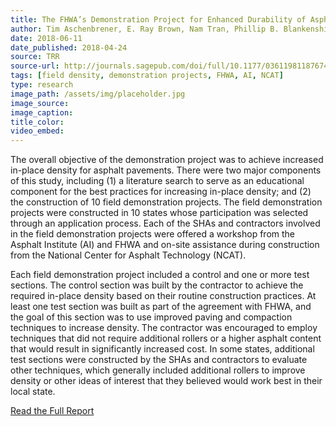 ```yaml
---
title: The FHWA’s Demonstration Project for Enhanced Durability of Asphalt Pavements through Increased In-Place Pavement Density
author: Tim Aschenbrener, E. Ray Brown, Nam Tran, Phillip B. Blankenship
date: 2018-06-11
date_published: 2018-04-24
source: TRR
source-url: http://journals.sagepub.com/doi/full/10.1177/0361198118767419
tags: [field density, demonstration projects, FHWA, AI, NCAT]
type: research
image_path: /assets/img/placeholder.jpg
image_source:
image_caption:
title_color:
video_embed:
---
```

The overall objective of the demonstration project was to achieve increased in-place density for asphalt pavements. There were two major components of this study, including (1) a literature search to serve as an educational component for the best practices for increasing in-place density; and (2) the construction of 10 field demonstration projects. The field demonstration projects were constructed in 10 states whose participation was selected through an application process. Each of the SHAs and contractors involved in the field demonstration projects were offered a workshop from the Asphalt Institute (AI) and FHWA and on-site assistance during construction from the National Center for Asphalt Technology (NCAT).
<!--more-->

Each field demonstration project included a control and one or more test sections. The control section was built by the contractor to achieve the required in-place density based on their routine construction practices. At least one test section was built as part of the agreement with FHWA, and the goal of this section was to use improved paving and compaction techniques to increase density. The contractor was encouraged to employ techniques that did not require additional rollers or a higher asphalt content that would result in significantly increased cost. In some states, additional test sections were constructed by the SHAs and contractors to evaluate other techniques, which generally included additional rollers to improve density or other ideas of interest that they believed would work best in their local state.

[Read the Full Report](http://journals.sagepub.com/doi/full/10.1177/0361198118767419 "The FHWA’s Demonstration Project for Enhanced Durability of Asphalt Pavements through Increased In-Place Pavement Density")
